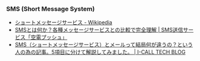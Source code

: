### SMS (Short Message System)
 - [ショートメッセージサービス - Wikipedia](https://ja.wikipedia.org/wiki/%E3%82%B7%E3%83%A7%E3%83%BC%E3%83%88%E3%83%A1%E3%83%83%E3%82%BB%E3%83%BC%E3%82%B8%E3%82%B5%E3%83%BC%E3%83%93%E3%82%B9)
 - [SMSとは何か？各種メッセージサービスとの比較で完全理解 | SMS送信サービス「空電プッシュ」](https://www.karaden.jp/column/what-is-sms.html)
 - [SMS（ショートメッセージサービス）とメールって結局何が違うの？という人の為の記事。5項目に分けて解説してみました。 | I-CALL TECH BLOG](https://www.i-call.co.jp/media/sms/sms-mail-difference/)
